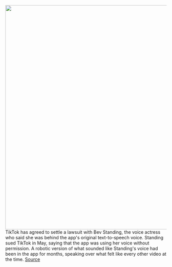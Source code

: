 <img src='https://cdn.vox-cdn.com/thumbor/kJCkYXyH9zZu8_EFSRxLoUnV68I=/0x0:2040x1360/1200x800/filters:focal(857x517:1183x843)/cdn.vox-cdn.com/uploads/chorus_image/image/69928468/acastro_200803_1777_tikTok_0002.0.0.jpg' width='700px' /><br/>
TikTok has agreed to settle a lawsuit with Bev Standing, the voice actress who said she was behind the app's original text-to-speech voice. Standing sued TikTok in May, saying that the app was using her voice without permission. A robotic version of what sounded like Standing's voice had been in the app for months, speaking over what felt like every other video at the time.
<a href='https://www.theverge.com/2021/9/29/22701167/bev-standing-tiktok-lawsuit-settles-text-to-speech-voice'> Source <a/>